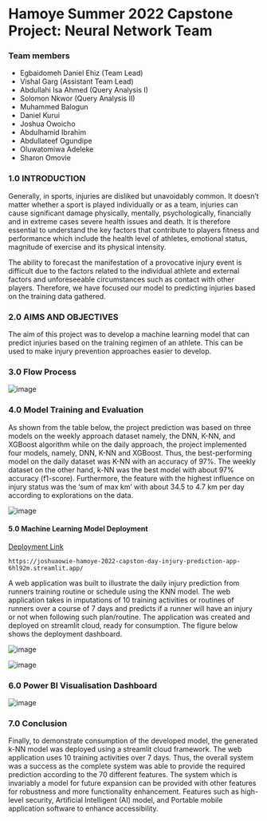 # Hamoye Summer 2022 Capstone Project: Neural Network Team

### Team members 

+ Egbaidomeh Daniel Ehiz (Team Lead)
+ Vishal Garg (Assistant Team Lead)
+ Abdullahi Isa Ahmed (Query Analysis I)
+ Solomon Nkwor (Query Analysis II)
+ Muhammed Balogun 
+ Daniel Kurui 
+ Joshua Owoicho 
+ Abdulhamid Ibrahim 
+ Abdullateef Ogundipe 
+ Oluwatomiwa Adeleke 
+ Sharon Omovie 


### 1.0 INTRODUCTION


Generally, in sports, injuries are disliked but unavoidably common. It doesn’t matter whether a sport is played individually or as a team, injuries can cause significant damage physically, mentally, psychologically, financially and in extreme cases severe health issues and death. It is therefore essential to understand the key factors that contribute to players fitness and performance which include the health level of athletes, emotional status, magnitude of exercise and its physical intensity.


The ability to forecast the manifestation of a provocative injury event is difficult due to the factors related to the individual athlete and external factors and unforeseeable circumstances such as contact with other players. Therefore, we have focused our model to predicting injuries based on the training data gathered.


###   2.0 AIMS AND OBJECTIVES

The aim of this project was to develop a machine learning model that can predict injuries based on the training regimen of an athlete. This can be used to make injury prevention approaches easier to develop.


###   3.0 Flow Process

![image](https://user-images.githubusercontent.com/16369782/201543738-c7c3f881-f81a-40ca-8277-8defef4db721.png)



###   4.0 Model Training and Evaluation

As shown from the table below, the project prediction was based on three models on the weekly approach dataset namely, the DNN, K-NN, and XGBoost algorithm while on the daily approach, the project implemented four models, namely, DNN, K-NN and XGBoost. Thus, the best-performing model on the daily dataset was K-NN with an accuracy of 97%. The weekly dataset on the other hand, k-NN was the best model with about 97% accuracy (f1-score). Furthermore, the feature with the highest influence on injury status was the ‘sum of max km’ with about 34.5 to 4.7 km per day according to explorations on the data. 

![image](https://user-images.githubusercontent.com/16369782/201543754-f3154d87-a8c9-4b80-9461-d5b6dab00dea.png)



####   5.0 Machine Learning Model Deployment
[Deployment Link](https://joshuaowie-hamoye-2022-capston-day-injury-prediction-app-6hl92m.streamlit.app/)


```
https://joshuaowie-hamoye-2022-capston-day-injury-prediction-app-6hl92m.streamlit.app/
```


A web application was built to illustrate the daily injury prediction from runners training routine or schedule using the KNN model. The web application takes in imputations of 10 training activities or routines of runners over a course of 7 days and predicts if a runner will have an injury or not when following such plan/routine. The application was created and deployed on streamlit cloud, ready for consumption. The figure below shows the deployment dashboard.

![image](https://user-images.githubusercontent.com/16369782/201544104-e8954bca-2358-4a04-ae74-f2a7a66244ec.png)

![image](https://user-images.githubusercontent.com/16369782/201544121-d662d204-1c92-4590-9d84-3d6db3a16862.png)


###   6.0 Power BI Visualisation Dashboard
![image](https://user-images.githubusercontent.com/16369782/201544228-45eb067e-69dc-4c89-bc36-6cf71d42f90e.png)


###   7.0 Conclusion

Finally, to demonstrate consumption of the developed model, the generated k-NN model was deployed using a streamlit cloud framework. The web application uses 10 training activities over 7 days. Thus, the overall system was a success as the complete system was able to provide the required prediction according to the 70 different features. The system which is invariably a model for future expansion can be provided with other features for robustness and more functionality enhancement. Features such as high-level security, Artificial Intelligent (AI) model, and Portable mobile application software to enhance accessibility.

